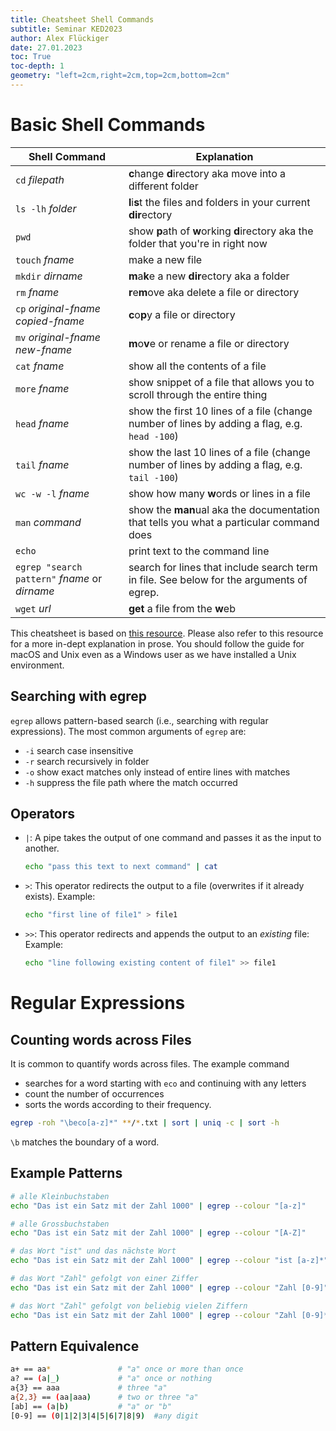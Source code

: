 ```yaml
---
title: Cheatsheet Shell Commands
subtitle: Seminar KED2023
author: Alex Flückiger
date: 27.01.2023
toc: True
toc-depth: 1
geometry: "left=2cm,right=2cm,top=2cm,bottom=2cm"
---
```


# Basic Shell Commands

| **Shell Command**                             | **Explanation**                                              |
| --------------------------------------------- | ------------------------------------------------------------ |
| `cd` *filepath*                               | **c**hange **d**irectory aka move into a different folder    |
| `ls -lh` *folder*                             | **l**i**s**t the files and folders in your current **dir**ectory |
| `pwd`                                         | show **p**ath of **w**orking **d**irectory aka the folder that you're in right now |
| `touch` *fname*                               | make a new file                                              |
| `mkdir` *dirname*                             | **m**a**k**e a new **dir**ectory aka a folder                |
| `rm` *fname*                                  | **r**e**m**ove aka delete a file or directory                |
| `cp` *original-fname* *copied-fname*          | **c**o**p**y a file or directory                             |
| `mv` *original-fname* *new-fname*             | **m**o**v**e or rename a file or directory                   |
| `cat` *fname*                                 | show all the contents of a file                              |
| `more` *fname*                                | show snippet of a file that allows you to scroll through the entire thing |
| `head` *fname*                                | show the first 10 lines of a file (change number of lines by adding a flag, e.g. `head -100`) |
| `tail` *fname*                                | show the last 10 lines of a file (change number of lines by adding a flag, e.g. `tail -100`) |
| `wc -w -l` *fname*                            | show how many **w**ords or lines in a file                   |
| `man` *command*                               | show the **man**ual aka the documentation that tells you what a particular command does |
| `echo`                                        | print text to the command line                               |
| `egrep "search pattern"` *fname* or *dirname* | search for lines that include search term in file. See below for the arguments of egrep. |
| `wget` *url*                                  | **get** a file from the **w**eb                              |

This cheatsheet is based on [this resource](https://melaniewalsh.github.io/Intro-Cultural-Analytics/01-Command-Line/01-The-Command-Line.html#command-line-cheatsheet). Please also refer to this resource for a more in-dept explanation in prose. You should follow the guide for macOS and Unix even as a Windows user as we have installed a Unix environment.

## Searching with egrep
`egrep` allows pattern-based search (i.e., searching with regular expressions). The most common arguments of `egrep` are:

- `-i` search case insensitive
- `-r` search recursively in folder
- `-o` show exact matches only instead of entire lines with matches
- `-h` suppress the file path where the match occurred

## Operators

- `|`: A pipe takes the output of one command and passes it as the input to another.

   ``` bash
   echo "pass this text to next command" | cat
   ```

- `>`: This operator redirects the output to a file (overwrites if it already exists). Example:

   ```bash
   echo "first line of file1" > file1
   ```

- `>>`: This operator redirects and appends the output to an *existing* file: Example:

   ```bash
   echo "line following existing content of file1" >> file1
   ```



# Regular Expressions

## Counting words across Files

It is common to quantify words across files. The example command

- searches for a word starting with `eco` and continuing with any letters
- count the number of occurrences
- sorts the words according to their frequency.

```bash
egrep -roh "\beco[a-z]*" **/*.txt | sort | uniq -c | sort -h
```

`\b` matches the boundary of a word.

## Example Patterns

```bash
# alle Kleinbuchstaben
echo "Das ist ein Satz mit der Zahl 1000" | egrep --colour "[a-z]"

# alle Grossbuchstaben
echo "Das ist ein Satz mit der Zahl 1000" | egrep --colour "[A-Z]"

# das Wort "ist" und das nächste Wort
echo "Das ist ein Satz mit der Zahl 1000" | egrep --colour "ist [a-z]*"

# das Wort "Zahl" gefolgt von einer Ziffer
echo "Das ist ein Satz mit der Zahl 1000" | egrep --colour "Zahl [0-9]" 

# das Wort "Zahl" gefolgt von beliebig vielen Ziffern
echo "Das ist ein Satz mit der Zahl 1000" | egrep --colour "Zahl [0-9]*"
```

## Pattern Equivalence

```bash
a+ == aa* 				# "a" once or more than once
a? == (a|_) 			# "a" once or nothing
a{3} == aaa				# three "a"
a{2,3} == (aa|aaa)		# two or three "a"
[ab] == (a|b)			# "a" or "b"
[0-9] == (0|1|2|3|4|5|6|7|8|9)	#any digit
```



